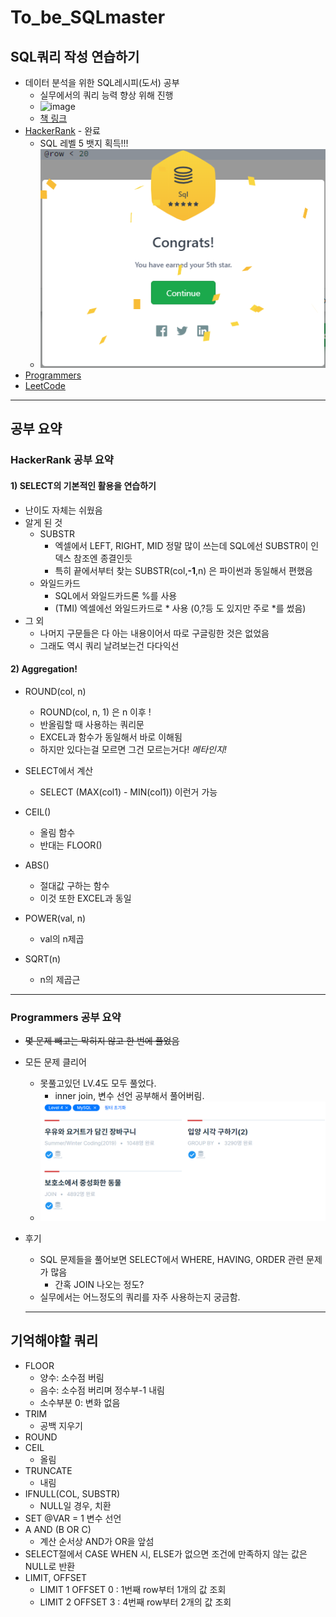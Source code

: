 

# To_be_SQLmaster
## SQL쿼리 작성 연습하기
* 데이터 분석을 위한 SQL레시피(도서) 공부
  * 실무에서의 쿼리 능력 향상 위해 진행
  * ![image](https://www.hanbit.co.kr/data/books/B8585882565_l.jpg)
  * [책 링크](https://www.hanbit.co.kr/store/books/look.php?p_code=B8585882565)
* [HackerRank](https://www.hackerrank.com/domains/sql?filters%5Bstatus%5D%5B%5D=unsolved&badge_type=sql) - 완료
  * SQL 레벨 5 뱃지 획득!!!
  * ![image](hackerrank/sqlbadge.png)
* [Programmers](https://programmers.co.kr/learn/challenges?tab=sql_practice_kit)
* [LeetCode](https://leetcode.com/problems/)
- - - -

## 공부 요약

### HackerRank 공부 요약

#### 1) SELECT의 기본적인 활용을 연습하기
* 난이도 자체는 쉬웠음
* 알게 된 것
  * SUBSTR
    * 엑셀에서 LEFT, RIGHT, MID 정말 많이 쓰는데 SQL에선 SUBSTR이 인덱스 참조엔 종결인듯
    * 특히 끝에서부터 찾는 SUBSTR(col,**-1**,n) 은 파이썬과 동일해서 편했음
  * 와일드카드
    * SQL에서 와일드카드론 %를 사용
    * (TMI) 엑셀에선 와일드카드로 * 사용 (0,?등 도 있지만 주로 *를 썼음)
* 그 외
  * 나머지 구문들은 다 아는 내용이어서 따로 구글링한 것은 없었음
  * 그래도 역시 쿼리 날려보는건 다다익선
  
#### 2) Aggregation! 
* ROUND(col, n)
  * ROUND(col, n, 1) 은 n 이후 !
  * 반올림할 때 사용하는 쿼리문
  * EXCEL과 함수가 동일해서 바로 이해됨
  * 하지만 있다는걸 모르면 그건 모르는거다! *메타인지!*

* SELECT에서 계산
  * SELECT (MAX(col1) - MIN(col1)) 이런거 가능
* CEIL()
  * 올림 함수
  * 반대는 FLOOR()
* ABS()
  * 절대값 구하는 함수
  * 이것 또한 EXCEL과 동일
* POWER(val, n)
  * val의 n제곱
* SQRT(n)
  * n의 제곱근  

- - - -
### Programmers 공부 요약
* ~~몇 문제 빼고는 막히지 않고 한 번에 풀었음~~
* 모든 문제 클리어
  * 못풀고있던 LV.4도 모두 풀었다.
    * inner join, 변수 선언 공부해서 풀어버림.
  * ![image](programmers/image.png)
* 후기
  * SQL 문제들을 풀어보면 SELECT에서 WHERE, HAVING, ORDER 관련 문제가 많음
    * 간혹 JOIN 나오는 정도?
  * 실무에서는 어느정도의 쿼리를 자주 사용하는지 궁금함.
  
  
  - - - -
## 기억해야할 쿼리
- FLOOR
  - 양수: 소수점 버림
  - 음수: 소수점 버리며 정수부-1 내림
  - 소수부분 0: 변화 없음
- TRIM
  - 공백 지우기
- ROUND
- CEIL
  - 올림
- TRUNCATE
  - 내림
- IFNULL(COL, SUBSTR)
  - NULL일 경우, 치환
- SET @VAR = 1 변수 선언
- A AND (B OR C)
  - 계산 순서상 AND가 OR을 앞섬
- SELECT절에서 CASE WHEN 시, ELSE가 없으면 조건에 만족하지 않는 값은 NULL로 반환
- LIMIT, OFFSET
  - LIMIT 1 OFFSET 0 : 1번째 row부터 1개의 값 조회
  - LIMIT 2 OFFSET 3 : 4번째 row부터 2개의 값 조회
